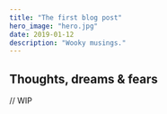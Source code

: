 ```yaml
---
title: "The first blog post"
hero_image: "hero.jpg"
date: 2019-01-12
description: "Wooky musings."
---
```


<h2>Thoughts, dreams & fears</h2>

// WIP